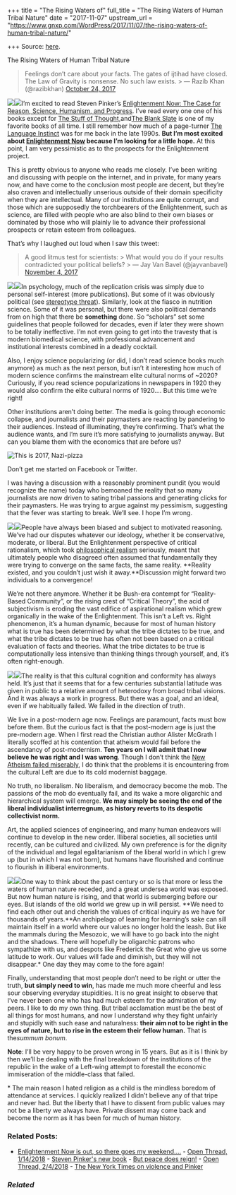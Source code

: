 +++
title = "The Rising Waters of"
full_title = "The Rising Waters of Human Tribal Nature"
date = "2017-11-07"
upstream_url = "https://www.gnxp.com/WordPress/2017/11/07/the-rising-waters-of-human-tribal-nature/"

+++
Source: [here](https://www.gnxp.com/WordPress/2017/11/07/the-rising-waters-of-human-tribal-nature/).

The Rising Waters of Human Tribal Nature

> Feelings don’t care about your facts. The gates of ijtihad have closed. The Law of Gravity is nonsense. No such law exists. >
> — Razib Khan (@razibkhan) [October 24, 2017](https://twitter.com/razibkhan/status/922713570860785664?ref_src=twsrc%5Etfw)

  
[![](https://i0.wp.com/www.gnxp.com/WordPress/wp-content/uploads/2017/11/steven_pinker.jpeg?resize=183%2C276)![](https://i0.wp.com/www.gnxp.com/WordPress/wp-content/uploads/2017/11/steven_pinker.jpeg?resize=183%2C276)](https://www.amazon.com/exec/obidos/ASIN/B073TJBYTB/geneexpressio-20)I’m excited to read Steven Pinker’s [Enlightenment Now: The Case for Reason, Science, Humanism, and Progress](https://www.amazon.com/exec/obidos/ASIN/B073TJBYTB/geneexpressio-20). I’ve read every one one of his books except for [The Stuff of Thought](https://www.amazon.com/exec/obidos/ASIN/0143114247/geneexpressio-20),and[The Blank Slate](https://www.amazon.com/exec/obidos/ASIN/B000QCTNIM/geneexpressio-20) is one of my favorite books of all time. I still remember how much of a page-turner [The Language Instinct](https://www.amazon.com/exec/obidos/ASIN/B0049B1VOU/geneexpressio-20) was for me back in the late 1990s. **But I’m most excited about [Enlightenment Now](https://www.amazon.com/exec/obidos/ASIN/B073TJBYTB/geneexpressio-20) because I’m looking for a little hope.** At this point, I am very pessimistic as to the prospects for the Enlightenment project.

This is pretty obvious to anyone who reads me closely. I’ve been writing and discussing with people on the internet, and in private, for many years now, and have come to the conclusion most people are decent, but they’re also craven and intellectually unserious outside of their domain specificity when they are intellectual. Many of our institutions are quite corrupt, and those which are supposedly the torchbearers of the Enlightenment, such as science, are filled with people who are also blind to their own biases or dominated by those who will plainly lie to advance their professional prospects or retain esteem from colleagues.

That’s why I laughed out loud when I saw this tweet:

> A good litmus test for scientists: >
> What would you do if your results contradicted your political beliefs? >
> — Jay Van Bavel (@jayvanbavel) [November 4, 2017](https://twitter.com/jayvanbavel/status/926637007333445632?ref_src=twsrc%5Etfw)

[![](https://i0.wp.com/www.gnxp.com/WordPress/wp-content/uploads/2017/11/therighteousmind.jpeg?resize=181%2C279)![](https://i0.wp.com/www.gnxp.com/WordPress/wp-content/uploads/2017/11/therighteousmind.jpeg?resize=181%2C279)](https://www.amazon.com/exec/obidos/ASIN/B0052FF7YM/geneexpressio-20)In psychology, much of the replication crisis was simply due to personal self-interest (more publications). But some of it was obviously political (see [stereotype threat](https://twitter.com/stevestuwill/status/685257134922006528?lang=en)). Similarly, look at the fiasco in nutrition science. Some of it was personal, but there were also political demands from on high that there be **something** done. So “scholars” set some guidelines that people followed for decades, even if later they were shown to be totally ineffective. I’m not even going to get into the travesty that is modern biomedical science, with professional advancement and institutional interests combined in a deadly cocktail.

Also, I enjoy science popularizing (or did, I don’t read science books much anymore) as much as the next person, but isn’t it interesting how much of modern science confirms the mainstream elite cultural norms of \~2020? Curiously, if you read science popularizations in newspapers in 1920 they would also confirm the elite cultural norms of 1920…. But this time we’re right!

Other institutions aren’t doing better. The media is going through economic collapse, and journalists and their paymasters are reacting by pandering to their audiences. Instead of illuminating, they’re confirming. That’s what the audience wants, and I’m sure it’s more satisfying to journalists anyway. But can you blame them with the economics that are before us?

![This is 2017, Nazi-pizza](https://i0.wp.com/www.gnxp.com/WordPress/wp-content/uploads/2017/11/papajohns.jpg?resize=300%2C205)

Don’t get me started on Facebook or Twitter.

I was having a discussion with a reasonably prominent pundit (you would recognize the name) today who bemoaned the reality that so many journalists are now driven to sating tribal passions and generating clicks for their paymasters. He was trying to argue against my pessimism, suggesting that the fever was starting to break. We’ll see. I hope I’m wrong.

[![](https://i0.wp.com/www.gnxp.com/WordPress/wp-content/uploads/2017/11/far451-1.jpeg?resize=146%2C224)![](https://i0.wp.com/www.gnxp.com/WordPress/wp-content/uploads/2017/11/far451-1.jpeg?resize=146%2C224)](https://www.amazon.com/exec/obidos/ASIN/B0064CPN7I/geneexpressio-20)People have always been biased and subject to motivated reasoning. We’ve had our disputes whatever our ideology, whether it be conservative, moderate, or liberal. But the Enlightenment perspective of critical rationalism, which took [philosophical realism](https://en.wikipedia.org/wiki/Philosophical_realism) seriously, meant that ultimately people who disagreed often assumed that fundamentally they were trying to converge on the same facts, the same reality. **Reality existed, and you couldn’t just wish it away.**Discussion might forward two individuals to a convergence!

We’re not there anymore. Whether it be Bush-era contempt for “Reality-Based Community”, or the rising crest of “Critical Theory”, the acid of subjectivism is eroding the vast edifice of aspirational realism which grew organically in the wake of the Enlightenment. This isn’t a Left vs. Right phenomenon, it’s a human dynamic, because for most of human history what is true has been determined by what the tribe dictates to be true, and what the tribe dictates to be true has often not been based on a critical evaluation of facts and theories. What the tribe dictates to be true is computationally less intensive than thinking things through yourself, and, it’s often right-enough.

[![](https://i0.wp.com/www.gnxp.com/WordPress/wp-content/uploads/2017/11/johnstuartmill-1.jpeg?resize=182%2C277)![](https://i0.wp.com/www.gnxp.com/WordPress/wp-content/uploads/2017/11/johnstuartmill-1.jpeg?resize=182%2C277)](https://www.amazon.com/exec/obidos/ASIN/B00A735PTG/geneexpressio-20)The reality is that this cultural cognition and conformity has always held. It’s just that it seems that for a few centuries substantial latitude was given in public to a relative amount of heterodoxy from broad tribal visions. And it was always a work in progress. But there was a goal, and an ideal, even if we habitually failed. We failed in the direction of truth.

We live in a post-modern age now. Feelings are paramount, facts must bow before them. But the curious fact is that the post-modern age is just the pre-modern age. When I first read the Christian author Alister McGrath I literally scoffed at his contention that atheism would fail before the ascendancy of post-modernism. **Ten years on I will admit that I now believe he was right and I was wrong**. Though I don’t think the [New Atheism failed miserably](http://slatestarcodex.com/2017/10/24/how-did-new-atheism-fail-so-miserably/), I do think that the problems it is encountering from the cultural Left are due to its cold modernist baggage.

No truth, no liberalism. No liberalism, and democracy become the mob. The passions of the mob do eventually fail, and its wake a more oligarchic and hierarchical system will emerge. **We may simply be seeing the end of the liberal individualist interregnum, as history reverts to its despotic collectivist norm.**

Art, the applied sciences of engineering, and many human endeavors will continue to develop in the new order. Illiberal societies, all societies until recently, can be cultured and civilized. My own preference is for the dignity of the individual and legal egalitarianism of the liberal world in which I grew up (but in which I was not born), but humans have flourished and continue to flourish in illiberal environments.

[![](https://i0.wp.com/www.gnxp.com/WordPress/wp-content/uploads/2017/11/alghazali.jpeg?resize=178%2C284)![](https://i0.wp.com/www.gnxp.com/WordPress/wp-content/uploads/2017/11/alghazali.jpeg?resize=178%2C284)](https://www.amazon.com/exec/obidos/ASIN/1851680624/geneexpressio-20)One way to think about the past century or so is that more or less the waters of human nature receded, and a great undersea world was exposed. But now human nature is rising, and that world is submerging before our eyes. But islands of the old world we grew up in will persist. **We need to find each other out and cherish the values of critical inquiry as we have for thousands of years.**An archipelago of learning for learning’s sake can sill maintain itself in a world where our values no longer hold the leash. But like the mammals during the Mesozoic, we will have to go back into the night and the shadows. There will hopefully be oligarchic patrons who sympathize with us, and despots like Frederick the Great who give us some latitude to work. Our values will fade and diminish, but they will not disappear.\* One day they may come to the fore again!

Finally, understanding that most people don’t need to be right or utter the truth, **but simply need to win**, has made me much more cheerful and less sour observing everyday stupidities. It is no great insight to observe that I’ve never been one who has had much esteem for the admiration of my peers. I like to do my own thing. But tribal acclamation must be the best of all things for most humans, and now I understand why they fight unfairly and stupidly with such ease and naturalness: **their aim not to be right in the eyes of nature, but to rise in the esteem their fellow human.** That is the*summum bonum*.

**Note**: I’ll be very happy to be proven wrong in 15 years. But as it is I think by then we’ll be dealing with the final breakdown of the institutions of the republic in the wake of a Left-wing attempt to forestall the economic immiseration of the middle-class that failed.

\* The main reason I hated religion as a child is the mindless boredom of attendance at services. I quickly realized I didn’t believe any of that tripe and never had. But the liberty that I have to dissent from public values may not be a liberty we always have. Private dissent may come back and become the norm as it has been for much of human history.

### Related Posts:

- [Enlightenment Now is out, so there goes my
  weekend....](https://www.gnxp.com/WordPress/2018/02/13/enlightenment-now-is-out-so-there-goes-my-weekend/) - [Open Thread,
  1/14/2018](https://www.gnxp.com/WordPress/2018/01/14/open-thread-1-14-2018/) - [Steven Pinker's new
  book](https://www.gnxp.com/WordPress/2007/05/30/steven-pinker-s-new-book/) - [But peace does
  reign!](https://www.gnxp.com/WordPress/2011/10/08/but-peace-does-reign/) - [Open Thread,
  2/4/2018](https://www.gnxp.com/WordPress/2018/02/04/open-thread-2-4-2018/) - [The New York Times on violence and
  Pinker](https://www.gnxp.com/WordPress/2011/11/28/the-new-york-times-on-violence-and-pinker/)

### *Related*

[](https://www.addtoany.com/add_to/facebook?linkurl=https%3A%2F%2Fwww.gnxp.com%2FWordPress%2F2017%2F11%2F07%2Fthe-rising-waters-of-human-tribal-nature%2F&linkname=The%20Rising%20Waters%20of%20Human%20Tribal%20Nature "Facebook")[](https://www.addtoany.com/add_to/twitter?linkurl=https%3A%2F%2Fwww.gnxp.com%2FWordPress%2F2017%2F11%2F07%2Fthe-rising-waters-of-human-tribal-nature%2F&linkname=The%20Rising%20Waters%20of%20Human%20Tribal%20Nature "Twitter")[](https://www.addtoany.com/add_to/email?linkurl=https%3A%2F%2Fwww.gnxp.com%2FWordPress%2F2017%2F11%2F07%2Fthe-rising-waters-of-human-tribal-nature%2F&linkname=The%20Rising%20Waters%20of%20Human%20Tribal%20Nature "Email")[](https://www.addtoany.com/share)
